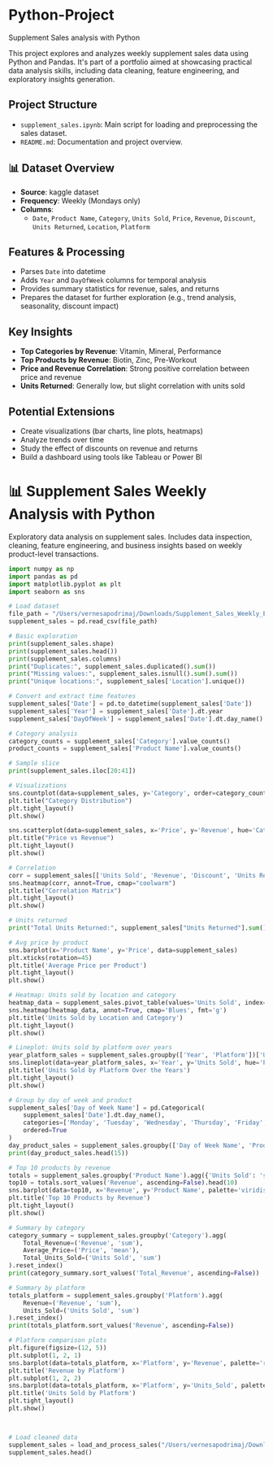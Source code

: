 # Python-Project
Supplement Sales analysis with Python  

This project explores and analyzes weekly supplement sales data using Python and Pandas. It's part of a portfolio aimed at showcasing practical data analysis skills, including data cleaning, feature engineering, and exploratory insights generation.

## Project Structure

- `supplement_sales.ipynb`: Main script for loading and preprocessing the sales dataset.
- `README.md`: Documentation and project overview.

## 📊 Dataset Overview

- **Source**: kaggle dataset
- **Frequency**: Weekly (Mondays only)
- **Columns**:
  - `Date`, `Product Name`, `Category`, `Units Sold`, `Price`, `Revenue`, `Discount`, `Units Returned`, `Location`, `Platform`

## Features & Processing

- Parses `Date` into datetime
- Adds `Year` and `DayOfWeek` columns for temporal analysis
- Provides summary statistics for revenue, sales, and returns
- Prepares the dataset for further exploration (e.g., trend analysis, seasonality, discount impact)

## Key Insights 

- **Top Categories by Revenue**: Vitamin, Mineral, Performance
- **Top Products by Revenue**: Biotin, Zinc, Pre-Workout
- **Price and Revenue Correlation**: Strong positive correlation between price and revenue
- **Units Returned**: Generally low, but slight correlation with units sold

## Potential Extensions

- Create visualizations (bar charts, line plots, heatmaps)
- Analyze trends over time
- Study the effect of discounts on revenue and returns
- Build a dashboard using tools like Tableau or Power BI


# 📊 Supplement Sales Weekly Analysis with Python

Exploratory data analysis on supplement sales. Includes data inspection, cleaning, feature engineering, and business insights based on weekly product-level transactions.

```python
import numpy as np  
import pandas as pd  
import matplotlib.pyplot as plt  
import seaborn as sns  

# Load dataset
file_path = "/Users/vernesapodrimaj/Downloads/Supplement_Sales_Weekly_Expanded.csv"
supplement_sales = pd.read_csv(file_path)

# Basic exploration
print(supplement_sales.shape)
print(supplement_sales.head())
print(supplement_sales.columns)
print("Duplicates:", supplement_sales.duplicated().sum())
print("Missing values:", supplement_sales.isnull().sum().sum())
print("Unique locations:", supplement_sales['Location'].unique())

# Convert and extract time features
supplement_sales['Date'] = pd.to_datetime(supplement_sales['Date'])
supplement_sales['Year'] = supplement_sales['Date'].dt.year
supplement_sales['DayOfWeek'] = supplement_sales['Date'].dt.day_name()

# Category analysis
category_counts = supplement_sales['Category'].value_counts()
product_counts = supplement_sales['Product Name'].value_counts()

# Sample slice
print(supplement_sales.iloc[20:41])

# Visualizations
sns.countplot(data=supplement_sales, y='Category', order=category_counts.index)
plt.title("Category Distribution")
plt.tight_layout()
plt.show()

sns.scatterplot(data=supplement_sales, x='Price', y='Revenue', hue='Category')
plt.title("Price vs Revenue")
plt.tight_layout()
plt.show()

# Correlation
corr = supplement_sales[['Units Sold', 'Revenue', 'Discount', 'Units Returned', 'Price']].corr()
sns.heatmap(corr, annot=True, cmap="coolwarm")
plt.title("Correlation Matrix")
plt.tight_layout()
plt.show()

# Units returned
print("Total Units Returned:", supplement_sales["Units Returned"].sum())

# Avg price by product
sns.barplot(x='Product Name', y='Price', data=supplement_sales)
plt.xticks(rotation=45)
plt.title('Average Price per Product')
plt.tight_layout()
plt.show()

# Heatmap: Units sold by location and category
heatmap_data = supplement_sales.pivot_table(values='Units Sold', index='Location', columns='Category', aggfunc='sum')
sns.heatmap(heatmap_data, annot=True, cmap='Blues', fmt='g')
plt.title('Units Sold by Location and Category')
plt.tight_layout()
plt.show()

# Lineplot: Units sold by platform over years
year_platform_sales = supplement_sales.groupby(['Year', 'Platform'])['Units Sold'].sum().reset_index()
sns.lineplot(data=year_platform_sales, x='Year', y='Units Sold', hue='Platform', marker='o')
plt.title('Units Sold by Platform Over the Years')
plt.tight_layout()
plt.show()

# Group by day of week and product
supplement_sales['Day of Week Name'] = pd.Categorical(
    supplement_sales['Date'].dt.day_name(),
    categories=['Monday', 'Tuesday', 'Wednesday', 'Thursday', 'Friday', 'Saturday', 'Sunday'],
    ordered=True
)
day_product_sales = supplement_sales.groupby(['Day of Week Name', 'Product Name'])['Units Sold'].sum().reset_index()
print(day_product_sales.head(15))

# Top 10 products by revenue
totals = supplement_sales.groupby('Product Name').agg({'Units Sold': 'sum', 'Revenue': 'sum'}).reset_index()
top10 = totals.sort_values('Revenue', ascending=False).head(10)
sns.barplot(data=top10, x='Revenue', y='Product Name', palette='viridis')
plt.title('Top 10 Products by Revenue')
plt.tight_layout()
plt.show()

# Summary by category
category_summary = supplement_sales.groupby('Category').agg(
    Total_Revenue=('Revenue', 'sum'),
    Average_Price=('Price', 'mean'),
    Total_Units_Sold=('Units Sold', 'sum')
).reset_index()
print(category_summary.sort_values('Total_Revenue', ascending=False))

# Summary by platform
totals_platform = supplement_sales.groupby('Platform').agg(
    Revenue=('Revenue', 'sum'),
    Units_Sold=('Units Sold', 'sum')
).reset_index()
print(totals_platform.sort_values('Revenue', ascending=False))

# Platform comparison plots
plt.figure(figsize=(12, 5))
plt.subplot(1, 2, 1)
sns.barplot(data=totals_platform, x='Platform', y='Revenue', palette='rocket')
plt.title('Revenue by Platform')
plt.subplot(1, 2, 2)
sns.barplot(data=totals_platform, x='Platform', y='Units_Sold', palette='mako')
plt.title('Units Sold by Platform')
plt.tight_layout()
plt.show()



# Load cleaned data
supplement_sales = load_and_process_sales("/Users/vernesapodrimaj/Downloads/Supplement_Sales_Weekly_Expanded.csv")
supplement_sales.head()
